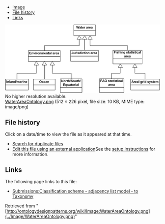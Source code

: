* [Image](../Image/WaterAreaOntology.png#file)
* [File history](../Image/WaterAreaOntology.png#filehistory)
* [Links](../Image/WaterAreaOntology.png#filelinks)

[![Image:WaterAreaOntology.png](../images/5/58/WaterAreaOntology.png)](../images/5/58/WaterAreaOntology.png)  
No higher resolution available.  
[WaterAreaOntology.png](../images/5/58/WaterAreaOntology.png)‎ (512 × 226 pixel, file size: 10 KB, MIME type: image/png)

## File history

Click on a date/time to view the file as it appeared at that time.



  
* [Search for duplicate files](http://ontologydesignpatterns.org/wiki/Special:FileDuplicateSearch/WaterAreaOntology.png "Special:FileDuplicateSearch/WaterAreaOntology.png")
* [Edit this file using an external application](http://ontologydesignpatterns.org/wiki/index.php?title=Image:WaterAreaOntology.png&action=edit&externaledit=true&mode=file "Image:WaterAreaOntology.png")See the [setup instructions](http://www.mediawiki.org/wiki/Manual:External_editors "http://www.mediawiki.org/wiki/Manual:External_editors") for more information.

## Links



The following page links to this file:


* [Submissions:Classification scheme - adjacency list model - to Taxonomy](../Submissions/Classification_scheme_-_adjacency_list_model_-_to_Taxonomy "Submissions:Classification scheme - adjacency list model - to Taxonomy")


Retrieved from "[http://ontologydesignpatterns.org/wiki/Image:WaterAreaOntology.png](../Image/WaterAreaOntology.png)"